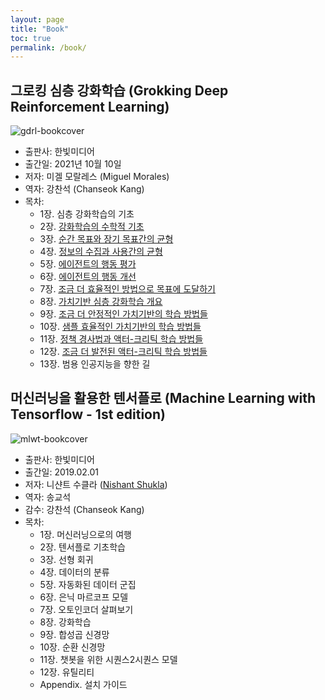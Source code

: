 ```yaml
---
layout: page
title: "Book"
toc: true
permalink: /book/
---
```


## 그로킹 심층 강화학습 (Grokking Deep Reinforcement Learning)

![gdrl-bookcover]({{site.baseurl}}/images/GDRL-bookcover.png "Grokking Deep Reinforcement Learning" )

- 출판사: 한빛미디어
- 출간일: 2021년 10월 10일
- 저자: 미겔 모랄레스 (Miguel Morales)
- 역자: 강찬석 (Chanseok Kang)
- 목차:
  - 1장. 심층 강화학습의 기초
  - 2장. [강화학습의 수학적 기초](https://goodboychan.github.io/book/GDRL-chapter-2.html)
  - 3장. [순간 목표와 장기 목표간의 균형](https://goodboychan.github.io/book/GDRL-chapter-3.html)
  - 4장. [정보의 수집과 사용간의 균형](https://goodboychan.github.io/book/GDRL-chapter-4.html)
  - 5장. [에이전트의 행동 평가](https://goodboychan.github.io/book/GDRL-chapter-5.html)
  - 6장. [에이전트의 행동 개선](https://goodboychan.github.io/book/GDRL-chapter-6.html)
  - 7장. [조금 더 효율적인 방법으로 목표에 도달하기](https://goodboychan.github.io/book/GDRL-chapter-7.html)
  - 8장. [가치기반 심층 강화학습 개요](https://goodboychan.github.io/book/GDRL-chapter-8.html)
  - 9장. [조금 더 안정적인 가치기반의 학습 방법들](https://goodboychan.github.io/book/GDRL-chapter-9.html)
  - 10장. [샘플 효율적인 가치기반의 학습 방법들](https://goodboychan.github.io/book/GDRL-chapter-10.html)
  - 11장. [정책 경사법과 액터-크리틱 학습 방법들](https://goodboychan.github.io/book/GDRL-chapter-11.html)
  - 12장. [조금 더 발전된 액터-크리틱 학습 방법들](https://goodboychan.github.io/book/GDRL-chapter-12.html)
  - 13장. 범용 인공지능을 향한 길

## 머신러닝을 활용한 텐서플로 (Machine Learning with Tensorflow - 1st edition)

![mlwt-bookcover]({{site.baseurl}}/images/mlwt-bookcover.jpg "Machine Learning with Tensorflow")

- 출판사: 한빛미디어
- 출간일: 2019.02.01
- 저자: 니샨트 수클라 ([Nishant Shukla](https://shukla.io/))
- 역자: 송교석 
- 감수: 강찬석 (Chanseok Kang)
- 목차:
  - 1장. 머신러닝으로의 여행
  - 2장. 텐서플로 기초학습
  - 3장. 선형 회귀
  - 4장. 데이터의 분류
  - 5장. 자동화된 데이터 군집
  - 6장. 은닉 마르코프 모델
  - 7장. 오토인코더 살펴보기
  - 8장. 강화학습
  - 9장. 합성곱 신경망
  - 10장. 순환 신경망
  - 11장. 챗봇을 위한 시퀀스2시퀀스 모델
  - 12장. 유틸리티
  - Appendix. 설치 가이드

